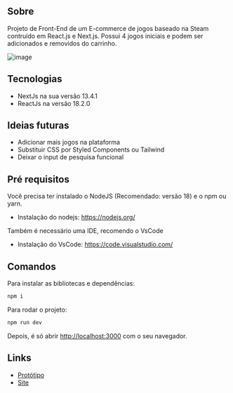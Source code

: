 ## Sobre

Projeto de Front-End de um E-commerce de jogos baseado na Steam contruído em React.js e Next.js. Possui 4 jogos iniciais e podem ser adicionados e removidos do carrinho.

![image](https://github.com/lucas-dos-santos-gomes/devsteam/assets/106649118/2f6d1cba-d391-44fd-a535-3de332f0e295)

## Tecnologias

- NextJs na sua versão 13.4.1
- ReactJs na versão 18.2.0

## Ideias futuras

- Adicionar mais jogos na plataforma
- Substituir CSS por Styled Components ou Tailwind
- Deixar o input de pesquisa funcional

## Pré requisitos

Você precisa ter instalado o NodeJS (Recomendado: versão 18) e o npm ou yarn.
- Instalação do nodejs: https://nodejs.org/

Também é necessário uma IDE, recomendo o VsCode
- Instalação do VsCode: https://code.visualstudio.com/

## Comandos

Para instalar as bibliotecas e dependências:

```bash
npm i
```

Para rodar o projeto:

```bash
npm run dev
```

Depois, é só abrir [http://localhost:3000](http://localhost:3000) com o seu navegador.

## Links

- [Protótipo](https://www.figma.com/file/l44Im9sVcHoO0u1Xh3tqtD/DevSteam?type=design&node-id=0%3A1&mode=design&t=quSHeWm5vEGolVQp-1)
- [Site](https://devsteam-lake.vercel.app)
